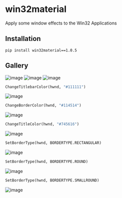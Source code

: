 # win32material
Apply some window effects to the Win32 Applications

## Installation
```console
pip install win32material==1.0.5
```

## Gallery
![image](https://github.com/littlewhitecloud/win32material/assets/71159641/ffcea60c-718a-4315-9069-c1e4abc3f4cd)
![image](https://github.com/littlewhitecloud/win32material/assets/71159641/c9e522c5-d8c5-4563-a0e5-7fef39366a1d)
![image](https://github.com/littlewhitecloud/win32style/assets/71159641/760b5195-354e-428c-9f48-781e7a4dc3ae)


```python
ChangeTitlebarColor(hwnd, "#111111")
```
![image](https://github.com/littlewhitecloud/win32style/assets/71159641/bc179e80-fcb0-48e4-92f0-8ab9e465ef1e)

```python
ChangeBorderColor(hwnd, "#114514")
```
![image](https://github.com/littlewhitecloud/win32style/assets/71159641/7c3b035d-4a40-4026-aa5f-fbaf27846e43)


```python
ChangeTitleColor(hwnd, "#745616")
```
![image](https://github.com/littlewhitecloud/win32style/assets/71159641/f3521d0b-3483-4138-bcda-b2d742079385)

```python
SetBorderType(hwnd, BORDERTYPE.RECTANGULAR)
```
![image](https://github.com/littlewhitecloud/win32style/assets/71159641/2a609226-5021-47f5-a80e-0e9250701140)

```python
SetBorderType(hwnd, BORDERTYPE.ROUND)
```
![image](https://github.com/littlewhitecloud/win32style/assets/71159641/5648f581-3a92-4a3c-bd74-853d5f38677a)

```python
SetBorderType(hwnd, BORDERTYPE.SMALLROUND)
```
![image](https://github.com/littlewhitecloud/win32style/assets/71159641/f06c4917-757f-48c5-b411-ed243f8fdf1c)

